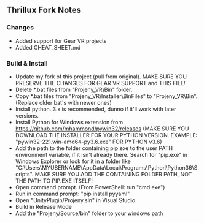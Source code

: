 ## Thrillux Fork Notes

### Changes

* Added support for Gear VR projects
* Added CHEAT_SHEET.md

### Build & Install

* Update my fork of this project (pull from original).  MAKE SURE YOU PRESERVE THE CHANGES FOR GEAR VR SUPPORT and THIS FILE!
* Delete *.bat files from "Projeny_VR\Bin" folder.
* Copy *.bat files from "Projeny_VR\Installer\BinFiles" to "Projeny_VR\Bin".  (Replace older bat's with newer ones)
* Install python. 3.x is recommended, dunno if it'll work with later versions.
* Install Python for Windows extension from https://github.com/mhammond/pywin32/releases (MAKE SURE YOU DOWNLOAD THE INSTALLER FOR YOUR PYTHON VERSION. EXAMPLE: "pywin32-221.win-amd64-py3.6.exe" FOR PYTHON v3.6)
* Add the path to the folder containing pip.exe to the user PATH environment variable, if it isn't already there. Search for "pip.exe" in Windows Explorer or look for it in a folder like "C:\Users\MYUSERNAME\AppData\Local\Programs\Python\Python36\Scripts". MAKE SURE YOU ADD THE CONTAINING FOLDER PATH, NOT THE PATH TO PIP.EXE ITSELF!
* Open command prompt.  (From PowerShell: run "cmd.exe")
* Run in command prompt: "pip install pyyaml"
* Open "UnityPlugin/Projeny.sln" in Visual Studio
* Build in Release Mode
* Add the "Projeny/Source/bin" folder to your windows path